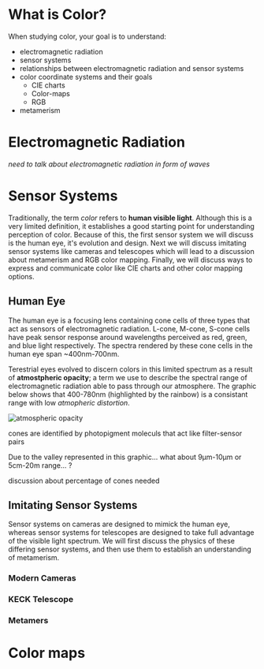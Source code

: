 # What is Color?
When studying color, your goal is to understand:

- electromagnetic radiation
- sensor systems
- relationships between electromagnetic radiation and sensor systems
- color coordinate systems and their goals
    - CIE charts
	- Color-maps
	- RGB
- metamerism

# Electromagnetic Radiation
*need to talk about electromagnetic radiation in form of waves*

# Sensor Systems
Traditionally, the term *color* refers to **human visible light**. Although this is a very limited definition, it establishes a good starting point for understanding perception of color. Because of this, the first sensor system we will discuss is the human eye, it's evolution and design. Next we will discuss imitating sensor systems like cameras and telescopes which will lead to a discussion about metamerism and RGB color mapping. Finally, we will discuss ways to express and communicate color like CIE charts and other color mapping options.

## Human Eye
The human eye is a focusing lens containing cone cells of three types that act as sensors of electromagnetic radiation. L-cone, M-cone, S-cone cells have peak sensor response around wavelengths perceived as red, green, and blue light respectively. The spectra rendered by these cone cells in the human eye span ~400nm-700nm.

Terestrial eyes evolved to discern colors in this limited spectrum as a result of **atmostpheric opacity**; a term we use to describe the spectral range of electromagnetic radiation able to pass through our atmosphere. The graphic below shows that 400-780nm (highlighted by the rainbow) is a consistant range with low *atmopheric distortion*.

![atmospheric opacity](https://upload.wikimedia.org/wikipedia/commons/3/34/Atmospheric_electromagnetic_opacity.svg)

cones are identified by photopigment moleculs that act like filter-sensor pairs

Due to the valley represented in this graphic... what about 9μm-10μm or 5cm-20m range... ?

discussion about percentage of cones needed

## Imitating Sensor Systems
Sensor systems on cameras are designed to mimick the human eye, whereas sensor systems for telescopes are designed to take full advantage of the visible light spectrum. We will first discuss the physics of these differing sensor systems, and then use them to establish an understanding of metamerism.

### Modern Cameras
### KECK Telescope
### Metamers

# Color maps
